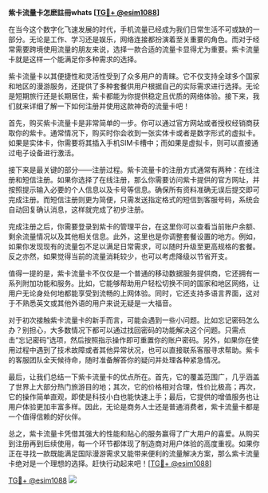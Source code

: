 **紫卡流量卡怎麽註冊whats [[TG💪+ @esim1088](https://t.me/s/esim1088)]**

在当今这个数字化飞速发展的时代，手机流量已经成为我们日常生活不可或缺的一部分。无论是工作、学习还是娱乐，网络连接都扮演着至关重要的角色。而对于经常需要跨境使用流量的朋友来说，选择一款合适的流量卡显得尤为重要。紫卡流量卡就是这样一个能满足你多种需求的选择。

紫卡流量卡以其便捷性和灵活性受到了众多用户的青睐。它不仅支持全球多个国家和地区的漫游服务，还提供了多种套餐供用户根据自己的实际需求进行选择。无论是短期旅行还是长期居住，紫卡都能为你提供稳定且优质的网络体验。接下来，我们就来详细了解一下如何注册并使用这款神奇的流量卡吧！

首先，购买紫卡流量卡是非常简单的一步。你可以通过官方网站或者授权经销商获取你的紫卡。通常情况下，购买时你会收到一张实体卡或者是数字形式的虚拟卡。如果是实体卡，你需要将其插入手机SIM卡槽中；而如果是虚拟卡，则可以直接通过电子设备进行激活。

接下来是最关键的部分——注册过程。紫卡流量卡的注册方式通常有两种：在线注册和短信注册。如果你选择了在线注册，那么你需要访问紫卡提供的官方网址，并按照提示输入必要的个人信息以及卡号等信息。确保所有资料准确无误后提交即可完成注册。而短信注册则更为简便，只需发送指定格式的短信到客服号码，系统会自动回复确认消息，这样就完成了初步注册。

完成注册之后，你需要登录到紫卡的管理平台，在这里你可以查看当前账户余额、剩余流量情况以及其他相关信息。此外，这里也是你调整套餐设置的地方。例如，如果你发现现有的流量包不足以满足日常需求，可以随时升级至更高规格的套餐。反之亦然，如果觉得当前的流量消耗较少，也可以考虑降级以节省开支。

值得一提的是，紫卡流量卡不仅仅是一个普通的移动数据服务提供商，它还拥有一系列附加功能和服务。比如，它能够帮助用户轻松切换不同的国家和地区网络，让用户无论身处何地都能享受到流畅的上网体验。同时，它还支持多语言界面，这对于不熟悉英文或其他外语的用户来说无疑是一大福音。

对于初次接触紫卡流量卡的新手而言，可能会遇到一些小问题。比如忘记密码怎么办？别担心，大多数情况下都可以通过找回密码的功能解决这个问题。只需点击“忘记密码”选项，然后按照指示操作即可重置你的账户密码。另外，如果你在使用过程中遇到了技术故障或者其他异常状况，也可以直接联系客服寻求帮助。紫卡的客服团队全天候待命，随时准备解答你的疑问并处理各种紧急情况。

最后，让我们总结一下紫卡流量卡的优点所在。首先，它的覆盖范围广，几乎涵盖了世界上大部分热门旅游目的地；其次，它的价格相对合理，性价比极高；再次，它的操作简单直观，即使是科技小白也能快速上手；最后，它提供的增值服务也让用户体验更加丰富多样。因此，无论是商务人士还是普通消费者，紫卡流量卡都是一个值得信赖的好伙伴。

总之，紫卡流量卡凭借其强大的性能和贴心的服务赢得了广大用户的喜爱。从购买到注册再到后续使用，每一个环节都体现了制造商对用户体验的高度重视。如果你正在寻找一款既能满足国际漫游需求又能带来便利的流量解决方案，那么紫卡流量卡绝对是一个理想的选择。赶快行动起来吧！[[TG💪+ @esim1088](https://t.me/s/esim1088)]

[TG💪+ @esim1088](https://t.me/s/esim1088) ![](https://i.postimg.cc/4NQfJmqS/Snipaste-2025-05-13-00-14-12.png)